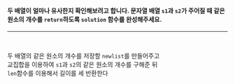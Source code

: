 <h4>

두 배열이 얼마나 유사한지 확인해보려고 합니다. 문자열 배열 `s1`과 `s2`가 주어질 때 같은 원소의 개수를 `return`하도록 `solution` 함수를 완성해주세요.

</h4>

---

<br>

두 배열의 같은 원소의 개수를 저장할 `newlist`를 만들어주고<br>
교집합을 이용하여 `s1`과 `s2`의 같은 원소의 개수를 구해준 뒤<br>
`len`함수를 이용해서 길이를 세 반환한다<br>